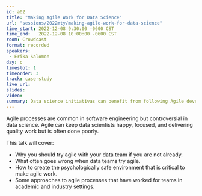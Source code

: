 ```yaml
---
id: a02
title: "Making Agile Work for Data Science"
url: "sessions/2022mty/making-agile-work-for-data-science"
time_start: 2022-12-08 9:30:00 -0600 CST
time_end:   2022-12-08 10:00:00 -0600 CST
room: Crowdcast
format: recorded
speakers:
 - Erika Salomon
day: c
timeslot: 1
timeorder: 3
track: case-study
live_url: 
slides: 
video: 
summary: Data science initiativas can benefit from following Agile development practices. In this talk we will review how to successfully adopt agile development practices in data teams. 
---
```


Agile processes are common in software engineering but controversial in data science. Agile can keep data scientists happy, focused, and delivering quality work but is often done poorly. 

This talk will cover: 
* Why you should try agile with your data team if you are not already.
* What often goes wrong when data teams try agile.
* How to create the psychologically safe environment that is critical to make agile work.
* Some approaches to agile processes that have worked for teams in academic and industry settings.